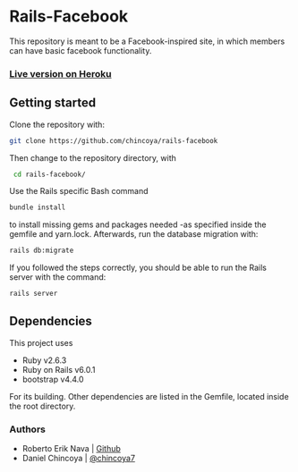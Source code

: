 # Rails-Facebook

This repository is meant to be a Facebook-inspired site, in which members can have basic facebook functionality.

### [Live version on Heroku](https://immense-shelf-90273.herokuapp.com/)

## Getting started

Clone the repository with:

```bash
git clone https://github.com/chincoya/rails-facebook
```

Then change to the repository directory, with

```bash
 cd rails-facebook/
```
Use the Rails specific Bash command
```bash
bundle install
```
to install missing gems and packages needed -as specified inside the gemfile and yarn.lock. Afterwards, run the database migration with:

```bash
rails db:migrate
```

If you followed the steps correctly, you should be able to run the Rails server with the command:
```bash
rails server
```

## Dependencies

This project uses 
- Ruby v2.6.3
- Ruby on Rails v6.0.1
- bootstrap v4.4.0

For its building. Other dependencies are listed in the Gemfile, located inside the root directory.  

### Authors

- Roberto Erik Nava  | [Github](https://github.com/Oitur/)
- Daniel Chincoya    | [@chincoya7](https://twitter.com/chincoya7)
